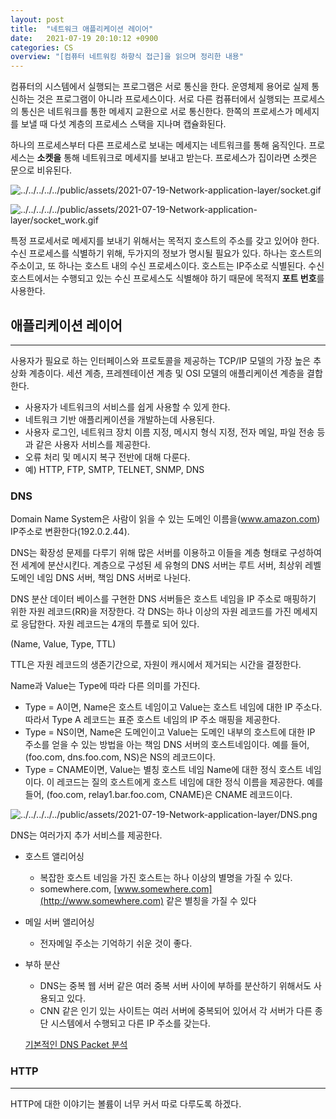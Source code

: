 ```yaml
---
layout: post
title:  "네트워크 애플리케이션 레이어"
date:   2021-07-19 20:10:12 +0900
categories: CS
overview: "[컴퓨터 네트워킹 하향식 접근]을 읽으며 정리한 내용"
---
```


컴퓨터의 시스템에서 실행되는 프로그램은 서로 통신을 한다. 운영체제 용어로 실제 통신하는 것은 프로그램이 아니라 프로세스이다. 서로 다른 컴퓨터에서 실행되는 프로세스의 통신은 네트워크를 통한 메세지 교환으로 서로 통신한다. 한쪽의 프로세스가 메세지를 보낼 때 다섯 계층의 프로세스 스택을 지나며 캡슐화된다.

하나의 프로세스부터 다른 프로세스로 보내는 메세지는 네트워크를 통해 움직인다. 프로세스는 **소켓을** 통해 네트워크로 메세지를 보내고 받는다. 프로세스가 집이라면 소켓은 문으로 비유된다. 

![../../../../../public/assets/2021-07-19-Network-application-layer/socket.gif](../../../../../public/assets/2021-07-19-Network-application-layer/socket.gif)

![../../../../../public/assets/2021-07-19-Network-application-layer/socket_work.gif](../../../../../public/assets/2021-07-19-Network-application-layer/socket_work.gif)

특정 프로세서로 메세지를 보내기 위해서는 목적지 호스트의 주소를 갖고 있어야 한다. 수신 프로세스를 식별하기 위해, 두가지의 정보가 명시될 필요가 있다. 하나는 호스트의 주소이고, 또 하나는 호스트 내의 수신 프로세스이다. 호스트는 IP주소로 식별된다. 수신 호스트에서는 수행되고 있는 수신 프로세스도 식별해야 하기 때문에 목적지 **포트 번호**를 사용한다.

## 애플리케이션 레이어

---

사용자가 필요로 하는 인터페이스와 프로토콜을 제공하는 TCP/IP 모델의 가장 높은 추상화 계층이다. 세션 계층, 프레젠테이션 계층 및 OSI 모델의 애플리케이션 계층을 결합한다.

- 사용자가 네트워크의 서비스를 쉽게 사용할 수 있게 한다.
- 네트워크 기반 애플리케이션을 개발하는데 사용된다.
- 사용자 로그인, 네트워크 장치 이름 지정, 메시지 형식 지정, 전자 메일, 파일 전송 등과 같은 사용자 서비스를 제공한다.
- 오류 처리 및 메시지 복구 전반에 대해 다룬다.
- 예) HTTP, FTP, SMTP, TELNET, SNMP, DNS

### DNS

Domain Name System은 사람이 읽을 수 있는 도메인 이름을(www.amazon.com) IP주소로 변환한다(192.0.2.44).

DNS는 확장성 문제를 다루기 위해 많은 서버를 이용하고 이들을 계층 형태로 구성하여 전 세계에 분산시킨다. 계층으로 구성된 세 유형의 DNS 서버는 루트 서버, 최상위 레벨 도메인 네임 DNS 서버, 책임 DNS 서버로 나뉜다.

DNS 분산 데이터 베이스를 구현한 DNS 서버들은 호스트 네임을 IP 주소로 매핑하기 위한 자원 레코드(RR)을 저장한다. 각 DNS는 하나 이상의 자원 레코드를 가진 메세지로 응답한다. 자원 레코드는 4개의 투플로 되어 있다.

(Name, Value, Type, TTL)

TTL은 자원 레코드의 생존기간으로, 자원이 캐시에서 제거되는 시간을 결정한다.

Name과 Value는 Type에 따라 다른 의미를 가진다.

- Type = A이면, Name은 호스트 네임이고 Value는 호스트 네임에 대한 IP 주소다. 따라서 Type A 레코드는 표준 호스트 네임의 IP 주소 매핑을 제공한다.
- Type = NS이면, Name은 도메인이고 Value는 도메인 내부의 호스트에 대한 IP 주소를 얻을 수 있는 방법을 아는 책임 DNS 서버의 호스트네임이다. 예를 들어, (foo.com, dns.foo.com, NS)은 NS의 레코드이다.
- Type = CNAME이면, Value는 별칭 호스트 네임 Name에 대한 정식 호스트 네임이다. 이 레코드는 질의 호스트에게 호스트 네임에 대한 정식 이름을 제공한다. 예를 들어, (foo.com, relay1.bar.foo.com, CNAME)은 CNAME 레코드이다.

![../../../../../public/assets/2021-07-19-Network-application-layer/DNS.png](../../../../../public/assets/2021-07-19-Network-application-layer/DNS.png)

DNS는 여러가지 추가 서비스를 제공한다.

- 호스트 앨리어싱
    - 복잡한 호스트 네임을 가진 호스트는 하나 이상의 별명을 가질 수 있다.
    - somewhere.com, [www.somewhere.com](http://www.somewhere.com) 같은 별칭을 가질 수 있다
- 메일 서버 앨리어싱
    - 전자메일 주소는 기억하기 쉬운 것이 좋다.
- 부하 분산
    - DNS는 중복 웹 서버 같은 여러 중복 서버 사이에 부하를 분산하기 위해서도 사용되고 있다.
    - CNN 같은 인기 있는 사이트는 여러 서버에 중복되어 있어서 각 서버가 다른 종단 시스템에서 수행되고 다른 IP 주소를 갖는다.

    [기본적인 DNS Packet 분석](https://darksoulstory.tistory.com/62)

### HTTP

---

HTTP에 대한 이야기는 볼륨이 너무 커서 따로 다루도록 하겠다.

